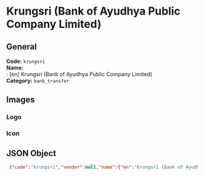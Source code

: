 # Krungsri (Bank of Ayudhya Public Company Limited) 
## General 
**Code:** `krungsri`  
**Name:**  
:	[en] Krungsri (Bank of Ayudhya Public Company Limited)  
**Category:** `bank_transfer`  
## Images 
### Logo 
### Icon 
## JSON Object 
```json
 {"code":"krungsri","vendor":null,"name":{"en":"Krungsri (Bank of Ayudhya Public Company Limited)"},"description":null,"countries":null,"category":"bank_transfer"}```  
